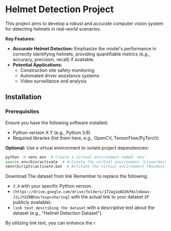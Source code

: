 # Helmet Detection Project

This project aims to develop a robust and accurate computer vision system for detecting helmets in real-world scenarios. 

**Key Features:**

* **Accurate Helmet Detection:** Emphasize the model's performance in correctly identifying helmets, providing quantifiable metrics (e.g., accuracy, precision, recall) if available.
* **Potential Applications:**
    - Construction site safety monitoring
    - Automated driver assistance systems
    - Video surveillance and analysis

## Installation

### Prerequisites

Ensure you have the following software installed:

* Python version X.Y (e.g., Python 3.8)
* Required libraries (list them here, e.g., OpenCV, TensorFlow/PyTorch)

**Optional:** Use a virtual environment to isolate project dependencies:

```bash
python -m venv env  # Create a virtual environment named 'env'
source env/bin/activate  # Activate the virtual environment (Linux/macOS)
venv\Scripts\activate.bat  # Activate the virtual environment (Windows)

```

 Download The dataset from link 
 Remember to replace the following:

* `3.9` with your specific Python version.
* `[https://drive.google.com/drive/folders/172wg1oWZdkPAslebows-JzLJtUZNBhav?usp=sharing]` with the actual link to your dataset (if publicly available).
* `link text describing the dataset` with a descriptive text about the dataset (e.g., "Helmet Detection Dataset").

By utilizing link text, you can enhance the r

